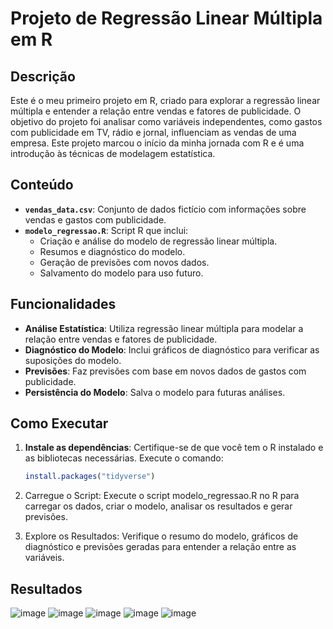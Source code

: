 # Projeto de Regressão Linear Múltipla em R

## Descrição

Este é o meu primeiro projeto em R, criado para explorar a regressão linear múltipla e entender a relação entre vendas e fatores de publicidade. O objetivo do projeto foi analisar como variáveis independentes, como gastos com publicidade em TV, rádio e jornal, influenciam as vendas de uma empresa. Este projeto marcou o início da minha jornada com R e é uma introdução às técnicas de modelagem estatística.

## Conteúdo

- **`vendas_data.csv`**: Conjunto de dados fictício com informações sobre vendas e gastos com publicidade.
- **`modelo_regressao.R`**: Script R que inclui:
  - Criação e análise do modelo de regressão linear múltipla.
  - Resumos e diagnóstico do modelo.
  - Geração de previsões com novos dados.
  - Salvamento do modelo para uso futuro.

## Funcionalidades

- **Análise Estatística**: Utiliza regressão linear múltipla para modelar a relação entre vendas e fatores de publicidade.
- **Diagnóstico do Modelo**: Inclui gráficos de diagnóstico para verificar as suposições do modelo.
- **Previsões**: Faz previsões com base em novos dados de gastos com publicidade.
- **Persistência do Modelo**: Salva o modelo para futuras análises.

## Como Executar

1. **Instale as dependências**: Certifique-se de que você tem o R instalado e as bibliotecas necessárias. Execute o comando:
   ```r
   install.packages("tidyverse")
   ````

2. Carregue o Script: Execute o script modelo_regressao.R no R para carregar os dados, criar o modelo, analisar os resultados e gerar previsões.

3. Explore os Resultados: Verifique o resumo do modelo, gráficos de diagnóstico e previsões geradas para entender a relação entre as variáveis.

## Resultados
 ![image](image_3.png)
 ![image](image_5.png)
 ![image](image_6.png)
 ![image](image_7.png)
 ![image](image_8.png)


 